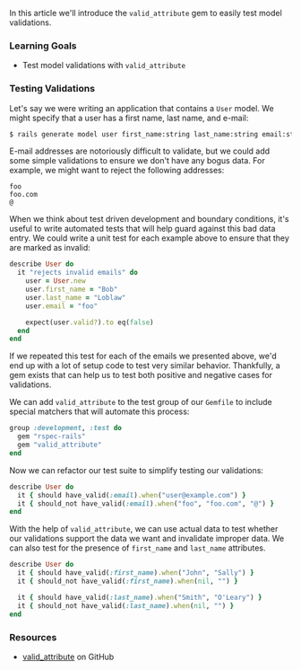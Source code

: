 In this article we'll introduce the `valid_attribute` gem to easily test model validations.

### Learning Goals

* Test model validations with `valid_attribute`

### Testing Validations

Let's say we were writing an application that contains a `User` model. We might specify that a user has a first name, last name, and e-mail:

```bash
$ rails generate model user first_name:string last_name:string email:string
```

E-mail addresses are notoriously difficult to validate, but we could add some simple validations to ensure we don't have any bogus data. For example, we might want to reject the following addresses:

```no-highlight
foo
foo.com
@
```

When we think about test driven development and boundary conditions, it's useful to write automated tests that will help guard against this bad data entry. We could write a unit test for each example above to ensure that they are marked as invalid:

```ruby
describe User do
  it "rejects invalid emails" do
    user = User.new
    user.first_name = "Bob"
    user.last_name = "Loblaw"
    user.email = "foo"

    expect(user.valid?).to eq(false)
  end
end
```

If we repeated this test for each of the emails we presented above, we'd end up with a lot of setup code to test very similar behavior. Thankfully, a gem exists that can help us to test both positive and negative cases for validations.

We can add `valid_attribute` to the test group of our `Gemfile` to include special matchers that will automate this process:

```ruby
group :development, :test do
  gem "rspec-rails"
  gem "valid_attribute"
end
```

Now we can refactor our test suite to simplify testing our validations:

```ruby
describe User do
  it { should have_valid(:email).when("user@example.com") }
  it { should_not have_valid(:email).when("foo", "foo.com", "@") }
end
```

With the help of `valid_attribute`, we can use actual data to test whether our validations support the data we want and invalidate improper data. We can also test for the presence of `first_name` and `last_name` attributes.

```ruby
describe User do
  it { should have_valid(:first_name).when("John", "Sally") }
  it { should_not have_valid(:first_name).when(nil, "") }

  it { should have_valid(:last_name).when("Smith", "O'Leary") }
  it { should_not have_valid(:last_name).when(nil, "") }
end
```

### Resources

* [valid_attribute](https://github.com/bcardarella/valid_attribute) on GitHub
